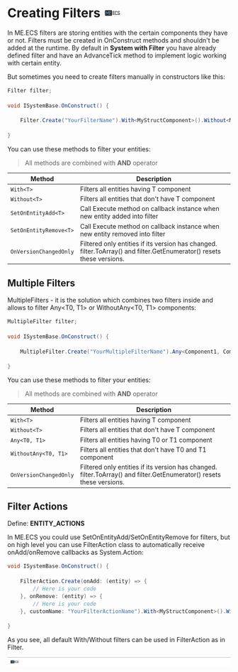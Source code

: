 # Creating Filters [![](Logo-Tiny.png)](/../../#glossary)
In ME.ECS filters are storing entities with the certain components they have or not.
Filters must be created in OnConstruct methods and shouldn't be added at the runtime.
By default in **System with Filter** you have already defined filter and have an AdvanceTick method to implement logic working with certain entity.

But sometimes you need to create filters manually in constructors like this:
```csharp
Filter filter;

void ISystemBase.OnConstruct() {

    Filter.Create("YourFilterName").With<MyStructComponent>().Without<MyComponent>().Push(ref this.filter);

}
```

You can use these methods to filter your entities:
> All methods are combined with **AND** operator

| Method | Description |
| ----- | ----- |
| ```With<T>``` | Filters all entities having T component |
| ```Without<T>``` | Filters all entities that don't have T component |
| ```SetOnEntityAdd<T>``` | Call Execute method on callback instance when new entity added into filter |
| ```SetOnEntityRemove<T>``` | Call Execute method on callback instance when new entity removed into filter |
| ```OnVersionChangedOnly``` | Filtered only entities if its version has changed. filter.ToArray() and filter.GetEnumerator() resets these versions. |

## Multiple Filters
MultipleFilters - it is the solution which combines two filters inside and allows to filter Any<T0, T1> or WithoutAny<T0, T1> components:
```csharp
MultipleFilter filter;

void ISystemBase.OnConstruct() {

    MultipleFilter.Create("YourMultipleFilterName").Any<Component1, Component2>().Push(ref this.filter);

}
```

You can use these methods to filter your entities:
> All methods are combined with **AND** operator

| Method | Description |
| ----- | ----- |
| ```With<T>``` | Filters all entities having T component |
| ```Without<T>``` | Filters all entities that don't have T component |
| ```Any<T0, T1>``` | Filters all entities having T0 or T1 component |
| ```WithoutAny<T0, T1>``` | Filters all entities that don't have T0 and T1 component |
| ```OnVersionChangedOnly``` | Filtered only entities if its version has changed. filter.ToArray() and filter.GetEnumerator() resets these versions. |

## Filter Actions
Define: **ENTITY_ACTIONS**

In ME.ECS you could use SetOnEntityAdd/SetOnEntityRemove for filters, but on high level you can use FilterAction class to automatically receive onAdd/onRemove callbacks as System.Action:

```csharp
void ISystemBase.OnConstruct() {

    FilterAction.Create(onAdd: (entity) => {
        // Here is your code
    }, onRemove: (entity) => {
        // Here is your code
    }, customName: "YourFilterActionName").With<MyStructComponent>().Without<MyComponent>().Push();

}
```

As you see, all default With/Without filters can be used in FilterAction as in Filter.

[![](Footer.png)](/../../#glossary)
